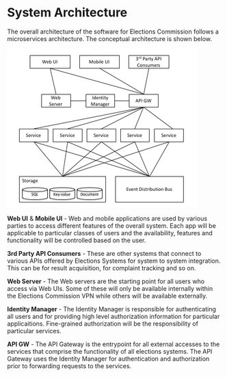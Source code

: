 #  System Architecture

The overall architecture of the software for Elections Commission follows a microservices architecture. The conceptual architecture is shown below.

![Overall Architecture](overallarch.png)

**Web UI** & **Mobile UI** - Web and mobile applications are used by various parties to access different features of the overall system. Each app will be applicable to particular classes of users and the availability, features and functionality will be controlled based on the user.

**3rd Party API Consumers** - These are other systems that connect to various APIs offered by Elections Systems for system to system integration. This can be for result acquisition, for complaint tracking and so on.

**Web Server** - The Web servers are the starting point for all users who access via Web UIs. Some of these will only be available internally within the Elections Commission VPN while others will be available externally.

**Identity Manager** - The Identity Manager is responsible for authenticating all users and for providing high level authorization information for particular applicaitions. Fine-grained authorization will be the responsibility of particular services.

**API GW** - The API Gateway is the entrypoint for all external accesses to the services that comprise the functionality of all elections systems. The API Gateway uses the Identity Manager for authentication and authorization prior to forwarding requests to the services.